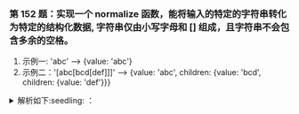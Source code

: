 ### 第 152 题：实现一个 normalize 函数，能将输入的特定的字符串转化为特定的结构化数据, 字符串仅由小写字母和 [] 组成，且字符串不会包含多余的空格。

1. 示例一: 'abc' --> {value: 'abc'}
2. 示例二：'[abc[bcd[def]]]' --> {value: 'abc', children: {value: 'bcd', children: {value: 'def'}}}

<details>
  <summary>
  解析如下:seedling: ：
  </summary>

> Tip:
>
> 1. split 切割成数组
> 2. 利用 reduce，对象引用类型

```javascript
function normalize(str) {
  let result = {};
  return str
    .split(/[\[\]]+/)
    .filter(Boolean)
    .reduce((pre, cur, index, arr) => {
      pre.value = cur;
      if (arr.length - 1 === index) {
        return result;
      } else {
        pre.children = {};
        return pre.children;
      }
    }, result);
}
const str = "[abc[bcd[def][hf]]]";
const res = normalize(str);
```

</details>
